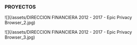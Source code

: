### PROYECTOS

![](/assets/DIRECCION FINANCIERA 2012 - 2017 - Epic Privacy Browser_2.jpg)





![](/assets/DIRECCION FINANCIERA 2012 - 2017 - Epic Privacy Browser_3.jpg)





